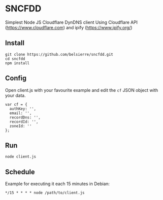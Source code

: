 # SNCFDD
Simplest Node JS Cloudflare DynDNS client
Using Cloudflare API (https://www.cloudflare.com) and ipify (https://www.ipify.org/)

## Install
```
git clone https://github.com/belsierre/sncfdd.git
cd sncfdd
npm install
```

## Config
Open client.js with your favourite example and edit the `cf` JSON object with your data.
```
var cf = {
  authKey: '',
  email: '',
  recordDns: '',
  recordId: '',
  zoneId: ''
};
```

## Run
```
node client.js
```
## Schedule
Example for executing it each 15 minutes in Debian:
```
*/15 * * * * node /path/to/client.js
```
